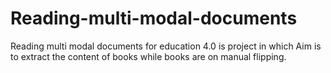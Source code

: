# Reading-multi-modal-documents
Reading multi modal documents for education 4.0 is project in which Aim is to extract the content of books while books are on manual flipping.

